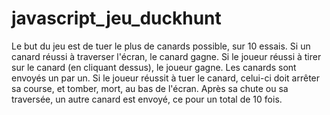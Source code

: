 javascript_jeu_duckhunt
=======================
Le but du jeu est de tuer le plus de canards possible, sur 10 essais. Si un canard réussi à traverser l'écran, le canard gagne. Si le joueur réussi à tirer sur le canard (en cliquant dessus), le joueur gagne. 
Les canards sont envoyés un par un. 
Si le joueur réussit à tuer le canard, celui-ci doit arrêter sa course, et tomber, mort, au bas de l'écran. 
Après sa chute ou sa traversée, un autre canard est envoyé, ce pour un total de 10 fois. 
